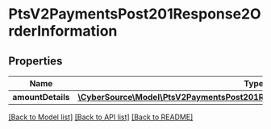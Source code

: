 # PtsV2PaymentsPost201Response2OrderInformation

## Properties
Name | Type | Description | Notes
------------ | ------------- | ------------- | -------------
**amountDetails** | [**\CyberSource\Model\PtsV2PaymentsPost201Response2OrderInformationAmountDetails**](PtsV2PaymentsPost201Response2OrderInformationAmountDetails.md) |  | [optional] 

[[Back to Model list]](../README.md#documentation-for-models) [[Back to API list]](../README.md#documentation-for-api-endpoints) [[Back to README]](../README.md)



